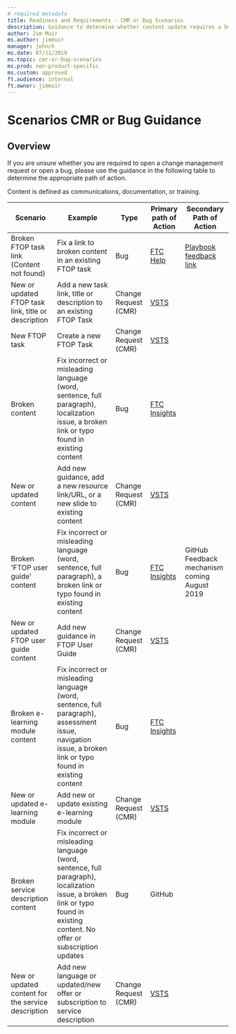 ```yaml
---
# required metadata
title: Readiness and Requirements - CMR or Bug Scenarios
description: Guidance to determine whether content update requires a bug or a change management request.
author: Jim Muir
ms.author: jimmuir
manager: johnch
ms.date: 07/11/2019
ms.topic: cmr-or-bug-scenarios
ms.prod: non-product-specific
ms.custom: approved
ft.audience: internal
ft.owner: jimmuir
---
```


# Scenarios CMR or Bug Guidance

## Overview

If you are unsure whether you are required to open a change management request or open a bug, please use the guidance in the following table to determine the appropriate path of action.

Content is defined as communications, documentation, or training.

| **Scenario**                                        | **Example**                                                                                                                                                                  | **Type**             | **Primary path of Action**                                            | **Secondary Path of Action**                                                               |
| --------------------------------------------------- | ---------------------------------------------------------------------------------------------------------------------------------------------------------------------------- | -------------------- | --------------------------------------------------------------------- | ------------------------------------------------------------------------------------------ |
| Broken FTOP task link (Content not found)           | Fix a link to broken content in an existing FTOP task                                                                                                                        | Bug                  | [FTC Help](https://aka.ms/FTCHelp)     | [Playbook feedback link](https://aka.ms/ftplaybookfeedback) |
| New or updated FTOP task link, title or description | Add a new task link, title or description to an existing FTOP Task                                                                                                        | Change Request (CMR) | [VSTS](https://aka.ms/ftchange)        |                                                                                            |
| New FTOP task                                       | Create a new FTOP Task                                                                                                                                                       | Change Request (CMR) | [VSTS](https://aka.ms/ftchange)        |                                                                                            |
| Broken content                                      | Fix incorrect or misleading language (word, sentence, full paragraph), localization issue, a broken link or typo found in existing content                                   | Bug                  | [FTC Insights](https://aka.ms/ftcinew) |                                                                                            |
| New or updated content                              | Add new guidance, add a new resource link/URL, or a new slide to existing content                                                                                      | Change Request (CMR) | [VSTS](https://aka.ms/ftchange)        |                                                                                            |
| Broken 'FTOP user guide' content                    | Fix incorrect or misleading language (word, sentence, full paragraph), a broken link or typo found in existing content                                                       | Bug                  | [FTC Insights](https://aka.ms/ftcinew) | GitHub Feedback mechanism coming August 2019                                               |
| New or updated FTOP user guide content              | Add new guidance in FTOP User Guide                                                                                                                                          | Change Request (CMR) | [VSTS](https://aka.ms/ftchange)        |                                                                                            |
| Broken e-learning module content                    | Fix incorrect or misleading language (word, sentence, full paragraph), assessment issue, navigation issue, a broken link or typo found in existing content                   | Bug                  | [FTC Insights](https://aka.ms/ftcinew) |                                                                                            |
| New or updated e-learning module                    | Add new or update existing e-learning module                                                                                                                                 | Change Request (CMR) | [VSTS](https://aka.ms/ftchange)        |                                                                                            |
| Broken service description content                  | Fix incorrect or misleading language (word, sentence, full paragraph), localization issue, a broken link or typo found in existing content. No offer or subscription updates | Bug                  |GitHub                                 |                                                                                            |
| New or updated content for the service description  | Add new language or updated/new offer or subscription to service description                                                                                             | Change Request (CMR) | [VSTS](https://aka.ms/ftchange)          |
